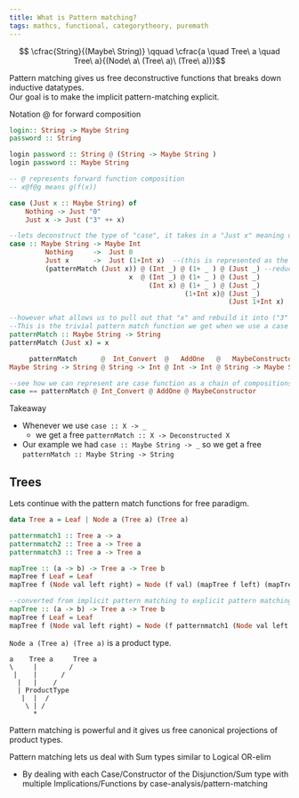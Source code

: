 ```yaml
---
title: What is Pattern matching?
tags: mathcs, functional, categorytheory, puremath
---
```


$$ \cfrac{String}{(Maybe\ String)} \qquad \cfrac{a \quad Tree\ a \quad Tree\ a}{(Node\ a\ (Tree\ a)\ (Tree\ a))}$$


Pattern matching gives us free deconstructive functions that breaks down inductive datatypes.  
Our goal is to make the implicit pattern-matching explicit.

Notation @ for forward composition

```hs
login:: String -> Maybe String
password :: String

login password :: String @ (String -> Maybe String )
login password :: Maybe String

-- @ represents forward function composition
-- x@f@g means g(f(x)) 
```


```hs
case (Just x :: Maybe String) of
    Nothing -> Just "0"
    Just x -> Just ("3" ++ x)

--lets deconstruct the type of "case", it takes in a "Just x" meaning our first type is a "Maybe String" and outputs either Just '0' or Just x++'3' meaning it's output type is also "Maybe String"
case :: Maybe String -> Maybe Int
         Nothing     ->  Just 0
         Just x      ->  Just (1+Int x)  --(this is represented as the chain of compositions shown below)
         (patternMatch (Just x)) @ (Int _) @ (1+ _ ) @ (Just _) --reduces to
                              x  @ (Int _) @ (1+ _ ) @ (Just _)
                                   (Int x) @ (1+ _ ) @ (Just _)
                                            (1+Int x)@ (Just _)
                                                       (Just 1+Int x) 

--however what allows us to pull out that "x" and rebuild it into ("3" ++ x)?
--This is the trivial pattern match function we get when we use a case 
patternMatch :: Maybe String -> String
patternMatch (Just x) = x
```
```hs
     patternMatch      @  Int_Convert  @   AddOne   @   MaybeConstructor :: 
Maybe String -> String @ String -> Int @ Int -> Int @ String -> Maybe String

--see how we can represent are case function as a chain of compositions
case == patternMatch @ Int_Convert @ AddOne @ MaybeConstructor
```

Takeaway

* Whenever we use `case :: X -> _` 
  * we get a free `patternMatch :: X -> Deconstructed X`
* Our example we had `case :: Maybe String -> _` so we get a free `patternMatch :: Maybe String -> String`

## Trees

Lets continue with the pattern match functions for free paradigm.

```hs
data Tree a = Leaf | Node a (Tree a) (Tree a)

patternmatch1 :: Tree a -> a
patternmatch2 :: Tree a -> Tree a
patternmatch3 :: Tree a -> Tree a

mapTree :: (a -> b) -> Tree a -> Tree b
mapTree f Leaf = Leaf
mapTree f (Node val left right) = Node (f val) (mapTree f left) (mapTree f right)

--converted from implicit pattern matching to explicit pattern matching
mapTree :: (a -> b) -> Tree a -> Tree b
mapTree f Leaf = Leaf
mapTree f (Node val left right) = Node (f patternmatch1 (Node val left right)) (mapTree f patternmatch2 (Node val left right)) (mapTree f patternmatch3 (Node val left right))
```

`Node a (Tree a) (Tree a)` is a product type.

```text
a    Tree a     Tree a
\     |        /  
 |    |      /   
  |   |    /    
  | ProductType
   |  |  /        
    \ | /          
      *
```


Pattern matching is powerful and it gives us free canonical projections of product types.

Pattern matching lets us deal with Sum types similar to Logical OR-elim
  * By dealing with each Case/Constructor of the Disjunction/Sum type with multiple Implications/Functions by case-analysis/pattern-matching



